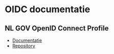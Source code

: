 
# OIDC documentatie 

## NL GOV OpenID Connect Profile

- [Documentatie](https://logius.gitlab.io/oidc/pub/)
- [Repository](https://gitlab.com/logius/oidc)
